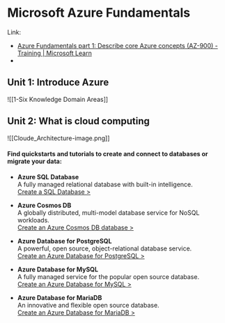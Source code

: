 # Microsoft Azure Fundamentals

Link: 
- [Azure Fundamentals part 1: Describe core Azure concepts (AZ-900) - Training | Microsoft Learn](https://learn.microsoft.com/en-us/training/paths/az-900-describe-cloud-concepts/?wt.mc_id=azrmtrialacq_welcome_email_gdc)
 - 

## Unit 1: Introduce Azure

![[1-Six Knowledge Domain Areas]]

## Unit 2: What is cloud computing

![[Cloude_Architecture-image.png]]

#### Find quickstarts and tutorials to create and connect to databases or migrate your data:

- **Azure SQL Database**  
A fully managed relational database with built-in intelligence.  
[Create a SQL Database >](https://emails.azure.microsoft.com/redirect/?destination=https%3A%2F%2Fdocs.microsoft.com%2Fen-us%2Fazure%2Fsql-database%2F&p=bT1lN2Q1N2FjNy1lODBlLTRmNjItOWM2OC02ZDM3NDFkOGE2ODcmcz0zZDNhZDFmMi1mNzFkLTQ2NjgtOGIxOS1iYTViOTQ2MTdiM2MmdT1hZW8mbD1kb2N1bWVudGF0aW9uJTNBc3FsLWRhdGFiYXNl)

- **Azure Cosmos DB**  
A globally distributed, multi-model database service for NoSQL workloads.  
[Create an Azure Cosmos DB database >](https://emails.azure.microsoft.com/redirect/?destination=https%3A%2F%2Fdocs.microsoft.com%2Fen-us%2Fazure%2Fcosmos-db%2F&p=bT1lN2Q1N2FjNy1lODBlLTRmNjItOWM2OC02ZDM3NDFkOGE2ODcmcz0zZDNhZDFmMi1mNzFkLTQ2NjgtOGIxOS1iYTViOTQ2MTdiM2MmdT1hZW8mbD1kb2N1bWVudGF0aW9uJTNBY29zbW9zLWRi)

- **Azure Database for PostgreSQL**  
A powerful, open source, object-relational database service.  
[Create an Azure Database for PostgreSQL >](https://emails.azure.microsoft.com/redirect/?destination=https%3A%2F%2Fdocs.microsoft.com%2Fen-us%2Fazure%2Fpostgresql%2F&p=bT1lN2Q1N2FjNy1lODBlLTRmNjItOWM2OC02ZDM3NDFkOGE2ODcmcz0zZDNhZDFmMi1mNzFkLTQ2NjgtOGIxOS1iYTViOTQ2MTdiM2MmdT1hZW8mbD1kb2N1bWVudGF0aW9uJTNBcG9zdGdyZXNxbA%3D%3D)

- **Azure Database for MySQL**  
A fully managed service for the popular open source database.  
[Create an Azure Database for MySQL >](https://emails.azure.microsoft.com/redirect/?destination=https%3A%2F%2Fdocs.microsoft.com%2Fen-us%2Fazure%2Fmysql%2F&p=bT1lN2Q1N2FjNy1lODBlLTRmNjItOWM2OC02ZDM3NDFkOGE2ODcmcz0zZDNhZDFmMi1mNzFkLTQ2NjgtOGIxOS1iYTViOTQ2MTdiM2MmdT1hZW8mbD1kb2N1bWVudGF0aW9uJTNBbXlzcWw%3D)

- **Azure Database for MariaDB**  
An innovative and flexible open source database.  
[Create an Azure Database for MariaDB >](https://emails.azure.microsoft.com/redirect/?destination=https%3A%2F%2Fdocs.microsoft.com%2Fen-us%2Fazure%2Fmariadb%2F&p=bT1lN2Q1N2FjNy1lODBlLTRmNjItOWM2OC02ZDM3NDFkOGE2ODcmcz0zZDNhZDFmMi1mNzFkLTQ2NjgtOGIxOS1iYTViOTQ2MTdiM2MmdT1hZW8mbD1kb2N1bWVudGF0aW9uJTNBbWFyaWFkYg%3D%3D)

